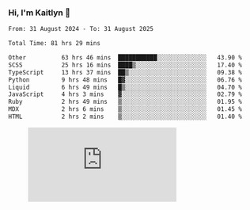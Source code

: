 ### Hi, I'm Kaitlyn 👋
<!--START_SECTION:waka-->

```txt
From: 31 August 2024 - To: 31 August 2025

Total Time: 81 hrs 29 mins

Other          63 hrs 46 mins  ███████████░░░░░░░░░░░░░░   43.90 %
SCSS           25 hrs 16 mins  ████▒░░░░░░░░░░░░░░░░░░░░   17.40 %
TypeScript     13 hrs 37 mins  ██▒░░░░░░░░░░░░░░░░░░░░░░   09.38 %
Python         9 hrs 48 mins   █▓░░░░░░░░░░░░░░░░░░░░░░░   06.76 %
Liquid         6 hrs 49 mins   █▒░░░░░░░░░░░░░░░░░░░░░░░   04.70 %
JavaScript     4 hrs 3 mins    ▓░░░░░░░░░░░░░░░░░░░░░░░░   02.79 %
Ruby           2 hrs 49 mins   ▒░░░░░░░░░░░░░░░░░░░░░░░░   01.95 %
MDX            2 hrs 6 mins    ▒░░░░░░░░░░░░░░░░░░░░░░░░   01.45 %
HTML           2 hrs 2 mins    ▒░░░░░░░░░░░░░░░░░░░░░░░░   01.40 %
```

<!--END_SECTION:waka-->

<figure><embed src="https://wakatime.com/share/@018d58bc-3d22-46c9-b2d7-4ed36fb8172d/243b5d9b-77cd-4133-89ff-dcc8f225fa18.svg"></embed></figure>
